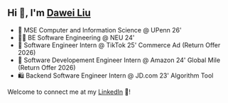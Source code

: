 ## Hi 👋, I'm [Dawei Liu](http://davidliuk.github.io/blog/)

- 🏫 MSE Computer and Information Science @ UPenn 26'
- 🧑‍🎓 BE Software Engineering @ NEU 24'
- 🎵 Software Engineer Intern @ TikTok 25' Commerce Ad (Return Offer 2026)
- 🍌 Software Developement Engineer Intern @ Amazon 24' Global Mile  (Return Offer 2026)
- 🛍️ Backend Software Engineer Intern @ JD.com 23' Algorithm Tool

Welcome to connect me at my [LinkedIn](https://www.linkedin.com/in/davidliuk/) 🎉!

<!--
**davidliuk/davidliuk** is a ✨ _special_ ✨ repository because its `README.md` (this file) appears on your GitHub profile.

Here are some ideas to get you started:

- 🔭 I’m currently working on ...
- 🌱 I’m currently learning ...
- 👯 I’m looking to collaborate on ...
- 🤔 I’m looking for help with ...
- 💬 Ask me about ...
- 📫 How to reach me: ...
- 😄 Pronouns: ...
- ⚡ Fun fact: ...
-->
